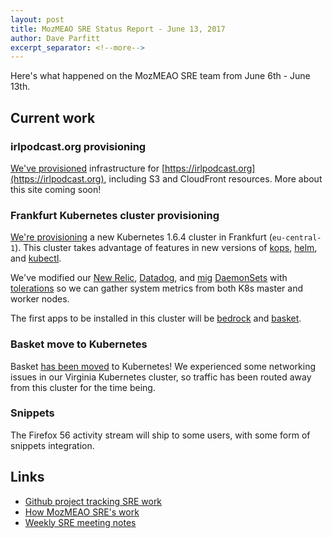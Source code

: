 ```yaml
---
layout: post
title: MozMEAO SRE Status Report - June 13, 2017
author: Dave Parfitt
excerpt_separator: <!--more-->
---
```


Here's what happened on the MozMEAO SRE team from June 6th - June 13th.

<!--more-->

## Current work

### irlpodcast.org provisioning

[We've provisioned](https://github.com/mozmar/infra/issues/283) infrastructure for [https://irlpodcast.org](https://irlpodcast.org), including S3 and CloudFront resources.
More about this site coming soon!

### Frankfurt Kubernetes cluster provisioning

[We're provisioning](https://github.com/mozmar/infra/issues/293) a new Kubernetes 1.6.4 cluster in Frankfurt (`eu-central-1`). This cluster takes advantage of features in new versions of [kops](https://github.com/kubernetes/kops), [helm](https://helm.sh/), and [kubectl](https://kubernetes.io/docs/tasks/tools/install-kubectl/).

We've modified our [New Relic](https://newrelic.com/), [Datadog](https://www.datadoghq.com/), and [mig](https://github.com/mozilla/mig) [DaemonSets](https://kubernetes.io/docs/concepts/workloads/controllers/daemonset/) with [tolerations](https://kubernetes.io/docs/concepts/configuration/assign-pod-node/#taints-and-tolerations-beta-feature) so we can gather system metrics from both K8s master and worker nodes.

The first apps to be installed in this cluster will be [bedrock](https://github.com/mozilla/bedrock) and [basket](https://github.com/mozmar/basket/).

### Basket move to Kubernetes

Basket [has been moved](https://github.com/mozmar/infra/issues/179) to Kubernetes! We experienced some networking issues in our Virginia Kubernetes cluster, so traffic has been routed away from this cluster for the time being.

### Snippets

The Firefox 56 activity stream will ship to some users, with some form of snippets integration.


## Links

- [Github project tracking SRE work](https://github.com/mozmar/infra/projects/2)
- [How MozMEAO SRE's work](https://github.com/mozmar/infra/blob/master/docs/how_we_work.md)
- [Weekly SRE meeting notes](https://goo.gl/WuhP0Y)